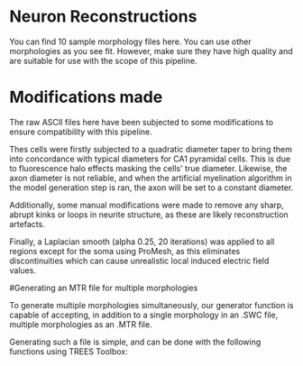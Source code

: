 # Neuron Reconstructions

You can find 10 sample morphology files here. You can use other morphologies as you see fit. However, make sure they have high quality and are suitable for use with the scope of this pipeline.


# Modifications made

The raw ASCII files here have been subjected to some modifications to ensure compatibility with this pipeline.

Thes cells were firstly subjected to a quadratic diameter taper to bring them into concordance with typical diameters for CA1 pyramidal cells. This is due to fluorescence halo effects masking the cells' true diameter. Likewise, the axon diameter is not reliable, and when the artificial myelination algorithm in the model generation step is ran, the axon will be set to a constant diameter.

Additionally, some manual modifications were made to remove any sharp, abrupt kinks or loops in neurite structure, as these are likely reconstruction artefacts.

Finally, a Laplacian smooth (alpha 0.25, 20 iterations) was applied to all regions except for the soma using ProMesh, as this eliminates discontinuities which can cause unrealistic local induced electric field values.

#Generating an MTR file for multiple morphologies

To generate multiple morphologies simultaneously, our generator function is capable of accepting, in addition to a single morphology in an .SWC file, multiple morphologies as an .MTR file.

Generating such a file is simple, and can be done with the following functions using TREES Toolbox:


